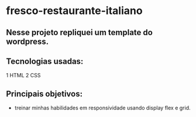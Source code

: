 # fresco-restaurante-italiano

## Nesse projeto repliquei um template do wordpress.

## Tecnologias usadas:

1 HTML
2 CSS

## Principais objetivos:

+ treinar minhas habilidades em responsividade usando display flex e grid.